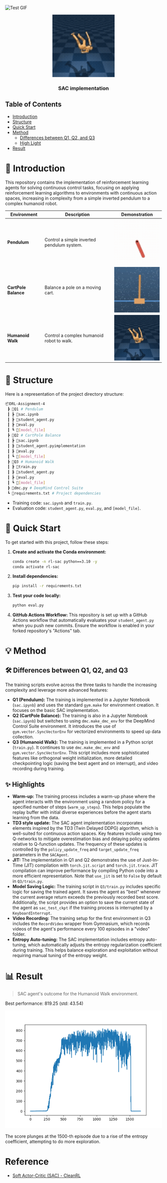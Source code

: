 ![Test GIF](https://media.giphy.com/media/l0HlvtIPzPdt2usKs/giphy.gif)

<p align="center">
  <img src="assets\rl-video-episode-1200.gif" alt="Project Banner" width="200" />
</p>
<h3 align="center">SAC implementation</h3>

## Table of Contents
- [Introduction](#introduction)
- [Structure](#structure)
- [Quick Start](#quick-start)
- [Method](#method)
  - [Differences between Q1, Q2, and Q3](#differences-between-q1-q2-and-q3)
  - [High Light](#high-light)
- [Result](#result)

# 📌 Introduction

This repository contains the implementation of reinforcement learning agents for solving continuous control tasks, focusing on applying reinforcement learning algorithms to environments with continuous action spaces, increasing in complexity from a simple inverted pendulum to a complex humanoid robot.

| Environment        | Description                                       | Demonstration                                        |
|--------------------|---------------------------------------------------|------------------------------------------------------|
| **Pendulum**       | Control a simple inverted pendulum system.        | <img src="assets\Pendulum-example.gif" alt="Pendulum" width="172" />                     |
| **CartPole Balance** | Balance a pole on a moving cart.                  | <img src="assets\CartPole-example.gif" alt="CartPole Balance" width="172" />     |
| **Humanoid Walk**  | Control a complex humanoid robot to walk.         | <img src="assets\rl-video-episode-1200.gif" alt="Humanoid Walk" width="172" />          |

# 📁 Structure

Here is a representation of the project directory structure:

```bash
📦DRL-Assignment-4
 ┣ 📂Q1 # Pendulum
 ┃ ┣ 📜sac.ipynb
 ┃ ┣ 📜student_agent.py
 ┃ ┣ 📜eval.py
 ┃ ┗ 📂[model_file]
 ┣ 📂Q2 # CartPole Balance
 ┃ ┣ 📜sac.ipynb
 ┃ ┣ 📜student_agent.pyimplementation
 ┃ ┣ 📜eval.py
 ┃ ┗ 📂[model_file]
 ┣ 📂Q3 # Humanoid Walk
 ┃ ┣ 📜train.py
 ┃ ┣ 📜student_agent.py
 ┃ ┣ 📜eval.py
 ┃ ┗ 📂[model_file]
 ┣ 📜dmc.py # DeepMind Control Suite
 ┗ 📜requirements.txt # Project dependencies
```

- Training code: `sac.ipynb` and `train.py`.
- Evaluation code: `student_agent.py`, `eval.py`, and `[model_file]`.

#  🚀 Quick Start

To get started with this project, follow these steps:

1.  **Create and activate the Conda environment:**
    ```bash
    conda create -n rl-sac python==3.10 -y
    conda activate rl-sac
    ```

2.  **Install dependencies:**
    ```bash
    pip install -r requirements.txt
    ```

3.  **Test your code locally:**
    ```bash
    python eval.py
    ```

4.  **GitHub Actions Workflow:**
    This repository is set up with a GitHub Actions workflow that automatically evaluates your `student_agent.py` when you push new commits. Ensure the workflow is enabled in your forked repository's "Actions" tab.

# 💡 Method

## 🛠️ Differences between Q1, Q2, and Q3

The training scripts evolve across the three tasks to handle the increasing complexity and leverage more advanced features:

-   **Q1 (Pendulum):** The training is implemented in a Jupyter Notebook (`sac.ipynb`) and uses the standard `gym.make` for environment creation. It focuses on the basic SAC implementation.
-   **Q2 (CartPole Balance):** The training is also in a Jupyter Notebook (`sac.ipynb`) but switches to using `dmc.make_dmc_env` for the DeepMind Control Suite environment. It introduces the use of `gym.vector.SyncVectorEnv` for vectorized environments to speed up data collection.
-   **Q3 (Humanoid Walk):** The training is implemented in a Python script (`train.py`). It continues to use `dmc.make_dmc_env` and `gym.vector.SyncVectorEnv`. This script includes more sophisticated features like orthogonal weight initialization, more detailed checkpointing logic (saving the best agent and on interrupt), and video recording during training.

## ✨ Highlights

-   **Warm-up:** The training process includes a warm-up phase where the agent interacts with the environment using a random policy for a specified number of steps (`warm_up_steps`). This helps populate the replay buffer with initial diverse experiences before the agent starts learning from the data.
-   **TD3 style update:** The SAC agent implementation incorporates elements inspired by the TD3 (Twin Delayed DDPG) algorithm, which is well-suited for continuous action spaces. Key features include using two Q-networks to mitigate overestimation bias and delaying policy updates relative to Q-function updates. The frequency of these updates is controlled by the `policy_update_freq` and `target_update_freq` parameters in the `SACAgent`.
-   **JIT:** The implementation in Q1 and Q2 demonstrates the use of Just-In-Time (JIT) compilation with `torch.jit.script` and `torch.jit.trace`. JIT compilation can improve performance by compiling Python code into a more efficient representation. Note that `use_jit` is set to `False` by default in `Q3/train.py`.
-   **Model Saving Logic:** The training script in `Q3/train.py` includes specific logic for saving the trained agent. It saves the agent as "best" whenever the current average return exceeds the previously recorded best score. Additionally, the script provides an option to save the current state of the agent as `sac_test_ckpt` if the training process is interrupted by a `KeyboardInterrupt`.
-   **Video Recording:** The training setup for the first environment in Q3 includes the `RecordVideo` wrapper from Gymnasium, which records videos of the agent's performance every 100 episodes in a "video" folder.
-   **Entropy Auto-tuning:** The SAC implementation includes entropy auto-tuning, which automatically adjusts the entropy regularization coefficient during training. This helps balance exploration and exploitation without requiring manual tuning of the entropy weight.

# 📊 Result

> SAC agent's outcome for the Humanoid Walk environment.

Best performance: 819.25 (std: 43.54)

![Training curves](assets\returns.png)

The score plunges at the 1500-th episode due to a rise of the entropy coefficient, attempting to do more exploration.

# Reference

- [Soft Actor-Critic (SAC) - CleanRL](https://docs.cleanrl.dev/rl-algorithms/sac/)
